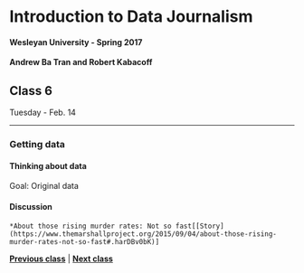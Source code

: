# Introduction to Data Journalism
  
#### Wesleyan University - Spring 2017
  
**Andrew Ba Tran and Robert Kabacoff**
  
## Class 6
Tuesday - Feb. 14
                             
----
                             
### Getting data
                             
#### Thinking about data
                             
Goal: Original data
                             
#### Discussion

    *About those rising murder rates: Not so fast[[Story](https://www.themarshallproject.org/2015/09/04/about-those-rising-murder-rates-not-so-fast#.harDBv0bK)]
                                 
                   
**[Previous class](class5.md)** | **[Next class](7.md)**
